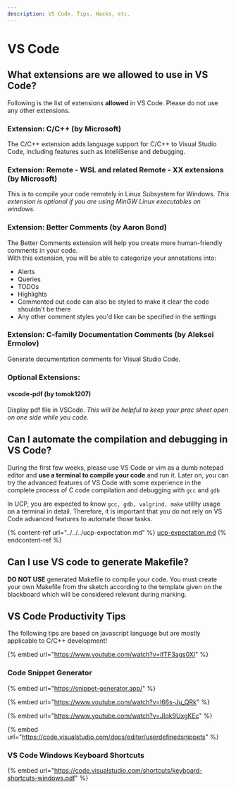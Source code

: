 ```yaml
---
description: VS Code, Tips, Hacks, etc.
---
```


# VS Code

## What extensions are we allowed to use in VS Code?

Following is the list of extensions **allowed** in VS Code. Please do not use any other extensions.

### Extension: C/C++ (by Microsoft)

The C/C++ extension adds language support for C/C++ to Visual Studio Code, including features such as IntelliSense and debugging.

### Extension: Remote - WSL and related Remote - XX extensions (by Microsoft)

This is to compile your code remotely in Linux Subsystem for Windows. _This extension is optional if you are using MinGW Linux executables on windows._

### Extension: Better Comments (by Aaron Bond)

The Better Comments extension will help you create more human-friendly comments in your code.\
With this extension, you will be able to categorize your annotations into:

* Alerts
* Queries
* TODOs
* Highlights
* Commented out code can also be styled to make it clear the code shouldn't be there
* Any other comment styles you'd like can be specified in the settings

### Extension: C-family Documentation Comments (by Aleksei Ermolov)

Generate documentation comments for Visual Studio Code.

### Optional Extensions:

#### vscode-pdf (by tomok1207)

Display pdf file in VSCode. _This will be helpful to keep your prac sheet open on one side while you code._

## Can I automate the compilation and debugging in VS Code?

During the first few weeks, please use VS Code or vim as a dumb notepad editor and **use a terminal to compile your code** and run it. Later on, you can try the advanced features of VS Code with some experience in the complete process of C code compilation and debugging with `gcc` and `gdb`

In UCP, you are expected to know `gcc, gdb, valgrind, make` utility usage on a terminal in detail. Therefore, it is important that you do not rely on VS Code advanced features to automate those tasks.

{% content-ref url="../../../ucp-expectation.md" %}
[ucp-expectation.md](../../../ucp-expectation.md)
{% endcontent-ref %}

## Can I use VS code to generate Makefile?

**DO NOT USE** generated Makefile to compile your code. You must create your own Makefile from the sketch according to the template given on the blackboard which will be considered relevant during marking.

## VS Code Productivity Tips

The following tips are based on javascript language but are mostly applicable to C/C++ development!&#x20;

{% embed url="https://www.youtube.com/watch?v=ifTF3ags0XI" %}

### Code Snippet Generator

{% embed url="https://snippet-generator.app/" %}

{% embed url="https://www.youtube.com/watch?v=l66s-Ju_QRk" %}

{% embed url="https://www.youtube.com/watch?v=JIqk9UxgKEc" %}

{% embed url="https://code.visualstudio.com/docs/editor/userdefinedsnippets" %}

### VS Code Windows Keyboard Shortcuts

{% embed url="https://code.visualstudio.com/shortcuts/keyboard-shortcuts-windows.pdf" %}
